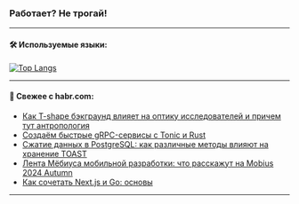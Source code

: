 ### Работает? Не трогай!

---
<!--
#### 🛠️ Technical stack:

![Java](https://img.shields.io/badge/Java-informational?logo=Oracle&style=flat&logoColor=white&color=FF4500)
![Kotlin](https://img.shields.io/badge/Kotlin-informational?logo=Kotlin&style=flat&logoColor=white&color=774D97)
![TS](https://img.shields.io/badge/TypeScript-informational?logo=typeScript&style=flat&logoColor=black&color=017acc)
![Python](https://img.shields.io/badge/Python-informational?logo=Python&style=flat&logoColor=black&color=ffdd54) <br>
![Spring](https://img.shields.io/badge/Spring-informational?logo=Spring&style=flat&logoColor=white&color=6DB33F) 
![SpringBoot](https://img.shields.io/badge/SpringBoot-informational?logo=SpringBoot&style=flat&logoColor=white&color=6DB33F)
![Nest](https://img.shields.io/badge/NestJS-informational?logo=NestJS&style=flat&logoColor=white&color=E0234E) 
![NodeJS](https://img.shields.io/badge/NodeJS-informational?logo=node.js&style=flat&logoColor=white&color=70A760)<br>
![PostgreSQL](https://img.shields.io/badge/PostgreSQL-informational?logo=PostgreSQL&style=flat&logoColor=white&color=DAA520)
![MongoDB](https://img.shields.io/badge/MongoDB-informational?logo=MongoDB&style=flat&logoColor=white&color=870000)
![Apache](https://img.shields.io/badge/Apache-informational?logo=apache&style=flat&logoColor=white&color=f74e28)

___ 
-->

#### 🛠️ Используемые языки:

[![Top Langs](https://github-readme-stats-u2qms2cxw-advtsettinggmailcoms-projects.vercel.app/api/top-langs/?username=zloylis&langs_count=10&hide_title=true&title_color=e6edf3&size_weight=0.5&count_weight=0.5&layout=compact&hide_progress=true&hide_border=true&theme=dracula)](https://github.com/zloylis)

<!---


####  :octocat:&nbsp;&nbsp; Статистика:

![GitHub stats](https://github-readme-stats-u2qms2cxw-advtsettinggmailcoms-projects.vercel.app/api?username=zloylis&show_icons=true&hide_border=true&theme=dracula&title_color=e6edf3&include_all_commits=true&count_private=true&hide_rank=false&hide_title=true&rank_icon=github)
-->
---

#### 💬 Свежее с habr.com:

<!-- BLOG-POST-LIST:START -->
- [Как T-shape бэкграунд влияет на оптику исследователей и причем тут антропология](https://habr.com/ru/companies/skbkontur/articles/845884/?utm_source=habrahabr&utm_medium=rss&utm_campaign=845884)
- [Создаём быстрые gRPC-сервисы с Tonic и Rust](https://habr.com/ru/companies/otus/articles/845212/?utm_source=habrahabr&utm_medium=rss&utm_campaign=845212)
- [Сжатие данных в PostgreSQL: как различные методы влияют на хранение TOAST](https://habr.com/ru/companies/astralinux/articles/845596/?utm_source=habrahabr&utm_medium=rss&utm_campaign=845596)
- [Лента Мёбиуса мобильной разработки: что расскажут на Mobius 2024 Autumn](https://habr.com/ru/companies/jugru/articles/845370/?utm_source=habrahabr&utm_medium=rss&utm_campaign=845370)
- [Как сочетать Next.js и Go: основы](https://habr.com/ru/companies/otus/articles/845198/?utm_source=habrahabr&utm_medium=rss&utm_campaign=845198)
<!-- BLOG-POST-LIST:END -->

---
